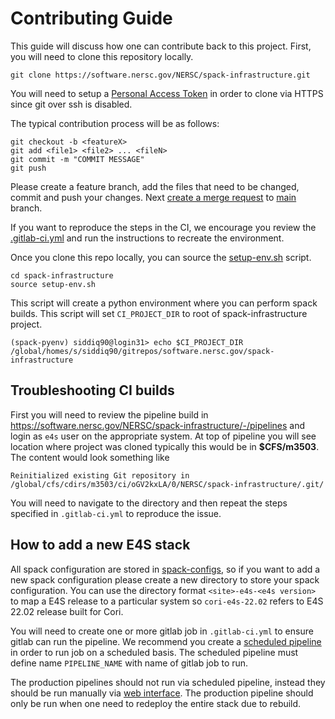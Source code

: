 # Contributing Guide

This guide will discuss how one can contribute back to this project. First, you will need to clone this repository locally. 

```
git clone https://software.nersc.gov/NERSC/spack-infrastructure.git
```

You will need to setup a [Personal Access Token](https://docs.gitlab.com/ee/user/profile/personal_access_tokens.html) in order to clone via HTTPS since git over ssh is disabled. 

The typical contribution process will be as follows:

```
git checkout -b <featureX>
git add <file1> <file2> ... <fileN>
git commit -m "COMMIT MESSAGE"
git push 
```

Please create a feature branch, add the files that need to be changed, commit and push your changes. Next [create a merge request](https://software.nersc.gov/NERSC/spack-infrastructure/-/merge_requests/new) to [main](https://software.nersc.gov/NERSC/spack-infrastructure/-/tree/main) branch. 

If you want to reproduce the steps in the CI, we encourage you review the [.gitlab-ci.yml](https://software.nersc.gov/NERSC/spack-infrastructure/-/blob/main/.gitlab-ci.yml) and run the instructions to recreate the environment.

Once you clone this repo locally, you can source the [setup-env.sh](https://software.nersc.gov/NERSC/spack-infrastructure/-/blob/main/setup-env.sh) script. 

```
cd spack-infrastructure
source setup-env.sh
```

This script will create a python environment where you can perform spack builds. This script will set `CI_PROJECT_DIR` to root of spack-infrastructure project.

```
(spack-pyenv) siddiq90@login31> echo $CI_PROJECT_DIR
/global/homes/s/siddiq90/gitrepos/software.nersc.gov/spack-infrastructure
```

## Troubleshooting CI builds

First you will need to review the pipeline build in https://software.nersc.gov/NERSC/spack-infrastructure/-/pipelines and login as `e4s` user on the appropriate system. At top of pipeline you will see location where project was cloned typically this would be in **$CFS/m3503**. The content would look something like 
```
Reinitialized existing Git repository in /global/cfs/cdirs/m3503/ci/oGV2kxLA/0/NERSC/spack-infrastructure/.git/
```

You will need to navigate to the directory and then repeat the steps specified in `.gitlab-ci.yml` to reproduce the issue. 

## How to add a new E4S stack 

All spack configuration are stored in [spack-configs](https://software.nersc.gov/NERSC/spack-infrastructure/-/tree/main/spack-configs), so if you want to add a new spack configuration please create a new directory to store your spack configuration. You can use the directory format `<site>-e4s-<e4s version>` to map a E4S release to a particular system so `cori-e4s-22.02` refers to E4S 22.02 release built for Cori. 

You will need to create one or more gitlab job in `.gitlab-ci.yml` to ensure gitlab can run the pipeline. We recommend you create a [scheduled pipeline](https://software.nersc.gov/NERSC/spack-infrastructure/-/pipeline_schedules/new) in order to run job on a scheduled basis. The scheduled pipeline must define name `PIPELINE_NAME` with name of gitlab job to run.  

The production pipelines should not run via scheduled pipeline, instead they should be run manually via [web interface](https://software.nersc.gov/NERSC/spack-infrastructure/-/pipelines/new). The production pipeline should only be run when one need to redeploy the entire stack due to rebuild. 

